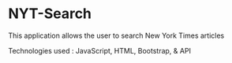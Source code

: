 # NYT-Search

This application allows the user to search New York Times articles

Technologies used : JavaScript, HTML, Bootstrap, & API
